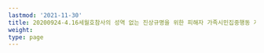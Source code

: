 ```yaml
---
lastmod: '2021-11-30'
title: 20200924-4.16세월호참사의 성역 없는 진상규명을 위한 피해자 가족시민집중행동 계획발표 기자회견
weight: 
type: page
---
```

